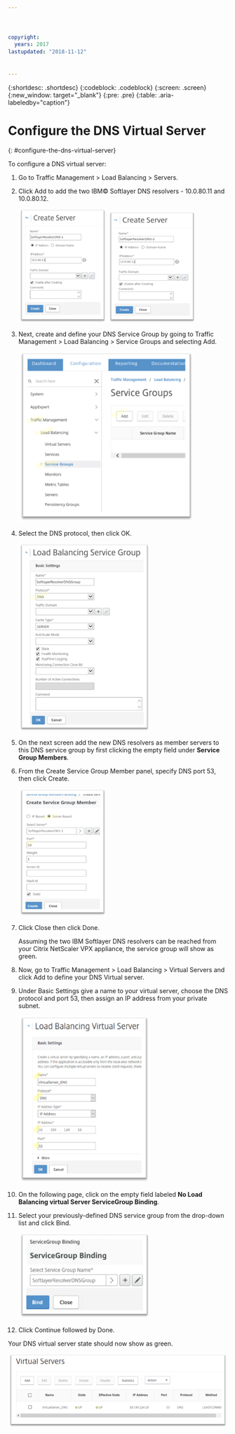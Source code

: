 ```yaml
---



copyright:
  years: 2017
lastupdated: "2018-11-12"


---
```


{:shortdesc: .shortdesc}
{:codeblock: .codeblock}
{:screen: .screen}
{:new_window: target="_blank"}
{:pre: .pre}
{:table: .aria-labeledby="caption"}

# Configure the DNS Virtual Server
{: #configure-the-dns-virtual-server}

To configure a DNS virtual server:

1. Go to Traffic Management > Load Balancing > Servers. 
2. Click Add to add the two IBM© Softlayer DNS resolvers - 10.0.80.11 and 10.0.80.12. 

	<img src="images/fp5.png" alt="drawing" style="width: 200px;"/> <img src="images/fp5b.png" alt="drawing" style="width: 200px;"/>

3. Next, create and define your DNS Service Group by going to Traffic Management > Load Balancing > Service Groups and selecting Add. 

	<img src="images/fp6.png" alt="drawing" style="width: 400px;"/> 

4. Select the DNS protocol, then click OK.

	<img src="images/fp7.png" alt="drawing" style="width: 300px;"/> 
	
5. On the next screen add the new DNS resolvers as member servers to this DNS service group by first clicking the empty field under **Service Group Members**. 

6. From the Create Service Group Member panel, specify DNS port 53, then click Create. 

	<img src="images/fp8.png" alt="drawing" style="width: 200px;"/> 
	
7. Click Close then click Done. 

	Assuming the two IBM Softlayer DNS resolvers can be reached from your Citrix NetScaler VPX appliance, the service group will show as green. 

8. Now, go to Traffic Management > Load Balancing > Virtual Servers and click Add to define your DNS Virtual server.
9. Under Basic Settings give a name to your virtual server, choose the DNS protocol and port 53, then assign an IP address from your private subnet. 

	<img src="images/fp9.png" alt="drawing" style="width: 300px;"/> 
	
10. On the following page, click on the empty field labeled **No Load Balancing virtual Server ServiceGroup Binding**.
11. Select your previously-defined DNS service group from the drop-down list and click Bind.  

	<img src="images/fp10.png" alt="drawing" style="width: 300px;"/> 
	
12. Click Continue followed by Done. 

Your DNS virtual server state should now show as green. 

<img src="images/fp11.png" alt="drawing" style="width: 500px;"/> 